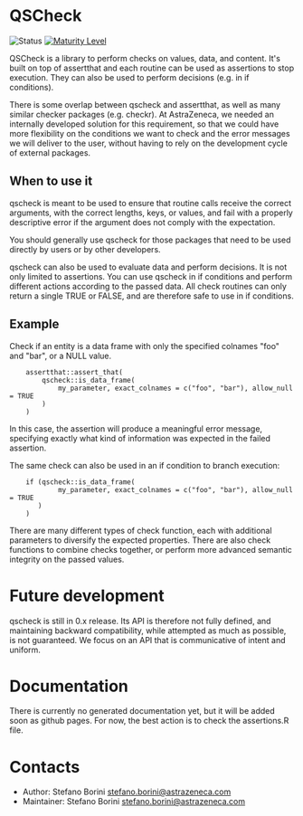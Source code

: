 # QSCheck


![Status](https://github.com/AstraZeneca/qscheck/actions/workflows/r.yml/badge.svg)
[![Maturity Level](https://img.shields.io/badge/Maturity%20Level-Under%20Development-orange)](https://img.shields.io/badge/Maturity%20Level-Under%20Development-orange)

QSCheck is a library to perform checks on values, data, and content. It's built on top of assertthat
and each routine can be used as assertions to stop execution. They can also be used to
perform decisions (e.g. in if conditions).

There is some overlap between qscheck and assertthat, as well as many similar
checker packages (e.g. checkr). At AstraZeneca, we needed an internally developed
solution for this requirement, so that we could have more flexibility on the conditions 
we want to check and the error messages we will deliver to the user, without having 
to rely on the development cycle of external packages. 

## When to use it

qscheck is meant to be used to ensure that routine calls receive the correct arguments,
with the correct lengths, keys, or values, and fail with a properly descriptive error 
if the argument does not comply with the expectation.

You should generally use qscheck for those packages that need to be used directly by
users or by other developers.

qscheck can also be used to evaluate data and perform decisions. It is not only limited
to assertions. You can use qscheck in if conditions and perform different actions according
to the passed data. All check routines can only return a single TRUE or FALSE, and are therefore 
safe to use in if conditions.

## Example

Check if an entity is a data frame with only the specified colnames "foo" and "bar", or a NULL value.

```
    assertthat::assert_that(
        qscheck::is_data_frame(
            my_parameter, exact_colnames = c("foo", "bar"), allow_null = TRUE
        )
    )
```

In this case, the assertion will produce a meaningful error message, specifying
exactly what kind of information was expected in the failed assertion.

The same check can also be used in an if condition to branch execution:

```
    if (qscheck::is_data_frame(
            my_parameter, exact_colnames = c("foo", "bar"), allow_null = TRUE
       )
    )
```

There are many different types of check function, each with additional parameters
to diversify the expected properties. There are also check functions to combine checks together,
or perform more advanced semantic integrity on the passed values.

# Future development

qscheck is still in 0.x release. Its API is therefore not fully defined, and maintaining 
backward compatibility, while attempted as much as possible, is not guaranteed. We focus on
an API that is communicative of intent and uniform.

# Documentation

There is currently no generated documentation yet, but it will be added soon as github pages.
For now, the best action is to check the assertions.R file.

# Contacts

- Author: Stefano Borini <stefano.borini@astrazeneca.com>
- Maintainer: Stefano Borini <stefano.borini@astrazeneca.com>

